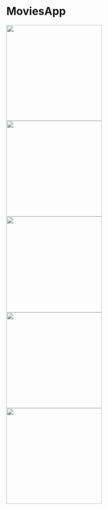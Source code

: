 # MoviesApp



<img src = "https://user-images.githubusercontent.com/97587141/184680489-9f8f2018-7490-4660-867b-c8a45cfc5113.png" width = "250" height="250" align="left">
<img src = "https://user-images.githubusercontent.com/97587141/184680484-b82655cb-c0a0-4c11-9e76-93338f97ad60.png" width = "250" height = "250" align="left" >
<img src = "https://user-images.githubusercontent.com/97587141/184680495-8489af4f-8f76-453c-87bf-c13835f530e8.png" width = "250" height = "250" align="left" >
<img src = "https://user-images.githubusercontent.com/97587141/184680497-01dd6fb0-71bd-47a4-b308-bb1f336b316a.png" width = "250" height = "250"  align="left">
<img src = "https://user-images.githubusercontent.com/97587141/184680500-31305df7-60c0-4c5e-8178-863a2a22ada9.png" width = "250" height = "250"  align="left">

